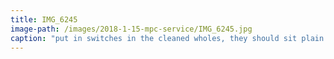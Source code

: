 ```yaml
---
title: IMG_6245
image-path: /images/2018-1-15-mpc-service/IMG_6245.jpg
caption: "put in switches in the cleaned wholes, they should sit plain and tight on circuit board"
---
```

